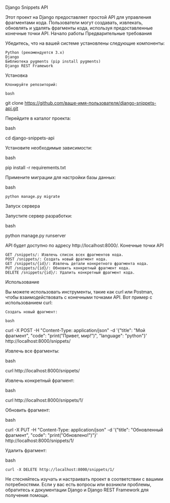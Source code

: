 Django Snippets API

Этот проект на Django предоставляет простой API для управления фрагментами кода. Пользователи могут создавать, извлекать, обновлять и удалять фрагменты кода, используя предоставленные конечные точки API.
Начало работы
Предварительные требования

Убедитесь, что на вашей системе установлены следующие компоненты:

    Python (рекомендуется 3.x)
    Django
    Библиотека pygments (pip install pygments)
    Django REST Framework

Установка

    Клонируйте репозиторий:

    bash

git clone https://github.com/ваше-имя-пользователя/django-snippets-api.git

Перейдите в каталог проекта:

bash

cd django-snippets-api

Установите необходимые зависимости:

bash

pip install -r requirements.txt

Примените миграции для настройки базы данных:

bash

    python manage.py migrate

Запуск сервера

Запустите сервер разработки:

bash

python manage.py runserver

API будет доступно по адресу http://localhost:8000/.
Конечные точки API

    GET /snippets/: Извлечь список всех фрагментов кода.
    POST /snippets/: Создать новый фрагмент кода.
    GET /snippets/{id}/: Извлечь детали конкретного фрагмента кода.
    PUT /snippets/{id}/: Обновить конкретный фрагмент кода.
    DELETE /snippets/{id}/: Удалить конкретный фрагмент кода.

Использование

Вы можете использовать инструменты, такие как curl или Postman, чтобы взаимодействовать с конечными точками API. Вот пример с использованием curl:

    Создать новый фрагмент:

    bash

curl -X POST -H "Content-Type: application/json" -d '{"title": "Мой фрагмент", "code": "print(\"Привет, мир!\")", "language": "python"}' http://localhost:8000/snippets/

Извлечь все фрагменты:

bash

curl http://localhost:8000/snippets/

Извлечь конкретный фрагмент:

bash

curl http://localhost:8000/snippets/1/

Обновить фрагмент:

bash

curl -X PUT -H "Content-Type: application/json" -d '{"title": "Обновленный фрагмент", "code": "print(\"Обновлено!\")"}' http://localhost:8000/snippets/1/

Удалить фрагмент:

bash

    curl -X DELETE http://localhost:8000/snippets/1/

Не стесняйтесь изучать и настраивать проект в соответствии с вашими потребностями. Если у вас есть вопросы или возникли проблемы, обратитесь к документации Django и Django REST Framework для получения помощи.

